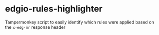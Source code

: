 # edgio-rules-highlighter
Tampermonkey script to easily identify which rules were applied based on the `x-edg-mr` response header

